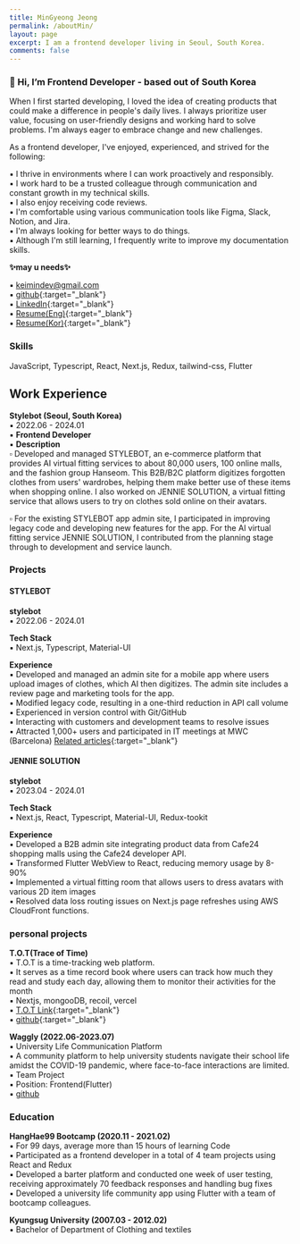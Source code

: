 ```yaml
---
title: MinGyeong Jeong
permalink: /aboutMin/
layout: page
excerpt: I am a frontend developer living in Seoul, South Korea.
comments: false
---
```


### 👋 Hi, I’m Frontend Developer - based out of South Korea

When I first started developing, I loved the idea of creating products that could make a difference in people's daily lives. I always prioritize user value, focusing on user-friendly designs and working hard to solve problems. I'm always eager to embrace change and new challenges.

As a frontend developer, I've enjoyed, experienced, and strived for the following:

▪ I thrive in environments where I can work proactively and responsibly. <br> 
▪ I work hard to be a trusted colleague through communication and constant growth in my technical skills. <br> 
▪ I also enjoy receiving code reviews. <br> 
▪ I'm comfortable using various communication tools like Figma, Slack, Notion, and Jira.<br> 
▪ I'm always looking for better ways to do things. <br> 
▪ Although I'm still learning, I frequently write to improve my documentation skills. <br> 


**✨may u needs✨**

▪ <keimindev@gmail.com>  <br> 
▪ [github](https://github.com/keimindev){:target="_blank"}  <br> 
▪ [LinkedIn](https://www.linkedin.com/in/keira-ming/){:target="_blank"}  <br> 
▪ [Resume(Eng)](https://drive.google.com/file/d/18wMSGvPWXTggyqsUMjxieEHexpWV7A8y/view?usp=sharing){:target="_blank"}  <br> 
▪ [Resume(Kor)](https://drive.google.com/file/d/1IJOa-VpzQWIKZ3k_fUekMknZpkXrQcdU/view?usp=sharing){:target="_blank"}  <br> 



### Skills 
JavaScript, Typescript, React, Next.js, Redux, tailwind-css, Flutter


## Work Experience
**Stylebot (Seoul, South Korea)** <br> 
▪ 2022.06 - 2024.01  <br> 
▪ **Frontend Developer**  <br> 
▪ **Description**  <br> 
  ▫ Developed and managed STYLEBOT, an e-commerce platform that provides AI virtual fitting services to about 80,000 users, 100 online malls, and the fashion group Hanseom. This B2B/B2C platform digitizes forgotten clothes from users' wardrobes, helping them make better use of these items when shopping online. I also worked on JENNIE SOLUTION, a virtual fitting service that allows users to try on clothes sold online on their avatars.  <br> 

  ▫ For the existing STYLEBOT app admin site, I participated in improving legacy code and developing new features for the app. For the AI virtual fitting service JENNIE SOLUTION, I contributed from the planning stage through to development and service launch.  <br> 


### Projects
#### STYLEBOT
**stylebot**  <br> 
▪ 2022.06 - 2024.01  <br> 

**Tech Stack**  <br> 
▪ Next.js, Typescript, Material-UI   <br> 

**Experience** <br> 
▪ Developed and managed an admin site for a mobile app where users upload images of clothes, which AI then digitizes. The admin site includes a review page and marketing tools for the app. <br> 
▪ Modified legacy code, resulting in a one-third reduction in API call volume <br> 
▪ Experienced in version control with Git/GitHub <br> 
▪ Interacting with customers and development teams to resolve issues <br> 
▪ Attracted 1,000+ users and participated in IT meetings at MWC (Barcelona) [Related articles](https://aibusiness.com/ml/mwc-23-ai-startups-offering-an-ai-writing-assistant-baby-cry-analyzer-and-more){:target="_blank"} <br> 


#### JENNIE SOLUTION
**stylebot** <br> 
▪ 2023.04 - 2024.01 <br> 

**Tech Stack** <br> 
▪ Next.js, React, Typescript, Material-UI, Redux-tookit <br> 

**Experience** <br> 
▪ Developed a B2B admin site integrating product data from Cafe24 shopping malls using the Cafe24 developer API. <br> 
▪ Transformed Flutter WebView to React, reducing memory usage by 8-90%<br> 
▪ Implemented a virtual fitting room that allows users to dress avatars with various 2D item images<br> 
▪ Resolved data loss routing issues on Next.js page refreshes using AWS CloudFront functions.<br> 


### personal projects
**T.O.T(Trace of Time)** <br> 
▪ T.O.T is a time-tracking web platform.  <br> 
▪ It serves as a time record book where users can track how much they read and study each day, allowing them to monitor their activities for the month <br> 
▪ Nextjs, mongooDB, recoil, vercel <br> 
▪ [T.O.T Link](https://tot-web.vercel.app/){:target="_blank"} <br> 
▪ [github](https://github.com/keimindev/tot){:target="_blank"} <br> 


**Waggly (2022.06-2023.07)** <br> 
▪ University Life Communication Platform <br> 
▪ A community platform to help university students navigate their school life amidst the COVID-19 pandemic, where face-to-face interactions are limited. <br> 
▪ Team Project <br> 
▪ Position: Frontend(Flutter) <br> 
▪ <a href="https://github.com/WagglyDevTeam/FrontEnd" target="_blank">github</a> <br> 

### Education

**HangHae99 Bootcamp (2020.11 - 2021.02)** <br> 
▪ For 99 days, average more than 15 hours of learning Code <br> 
▪ Participated as a frontend developer in a total of 4 team projects using React and Redux <br> 
▪ Developed a barter platform and conducted one week of user testing, receiving approximately 70 feedback responses and handling bug fixes <br> 
▪ Developed a university life community app using Flutter with a team of bootcamp colleagues. <br> 



**Kyungsug University (2007.03 - 2012.02)** <br> 
▪ Bachelor of Department of Clothing and textiles <br> 



<br>
